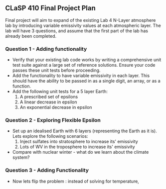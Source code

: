 ## CLaSP 410 Final Project Plan
Final project will aim to expand of the existing Lab 4 N-Layer atmosphere lab by introducing variable emissivity values at each atmospheric layer. The lab will have 3 questions, and assume that the first part of the lab has already been completed.

### Question 1 - Adding functionality
* Verify that your existing lab code works by writing a comprehensive unit test suite against a large set of reference solutions. Ensure your code passes these unit tests before proceeding.
* Add the functionality to have variable emissivity in each layer. This should have the ability to be passed in as a single digit, an array, or as a function.
* Add the following unit tests for a 5 layer Earth:
    1. A prescribed set of epsilons
    2. A linear decrease in epsilon
    3. An exponential decrease in epsilon

### Question 2 - Exploring Flexible Epsilon
* Set up an idealised Earth with 6 layers (representing the Earth as it is). Lets explore the following scenarios:
    1. Inject sulfates into stratosphere to increase its' emissivity
    2. Lots of WV in the troposphere to increase its' emissivity
* Compare with nuclear winter - what do we learn about the climate system?

### Question 3 - Adding Functionality
* Now lets flip the problem : instead of solving for temperature, 

